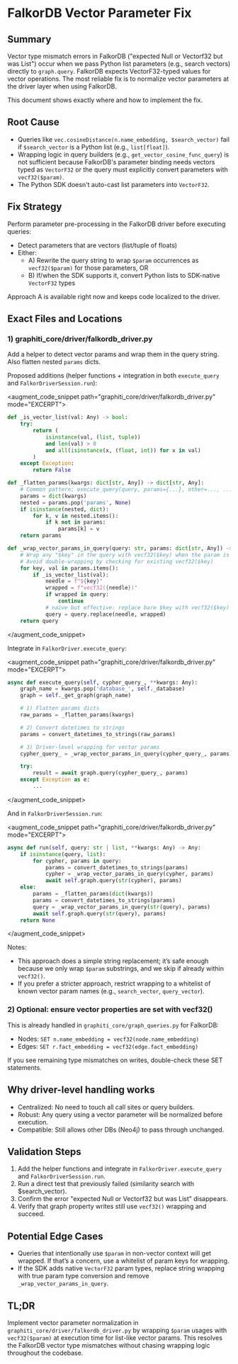# FalkorDB Vector Parameter Fix

## Summary
Vector type mismatch errors in FalkorDB ("expected Null or Vectorf32 but was List") occur when we pass Python list parameters (e.g., search vectors) directly to `graph.query`. FalkorDB expects VectorF32-typed values for vector operations. The most reliable fix is to normalize vector parameters at the driver layer when using FalkorDB.

This document shows exactly where and how to implement the fix.

## Root Cause
- Queries like `vec.cosineDistance(n.name_embedding, $search_vector)` fail if `$search_vector` is a Python list (e.g., `list[float]`).
- Wrapping logic in query builders (e.g., `get_vector_cosine_func_query`) is not sufficient because FalkorDB's parameter binding needs vectors typed as `VectorF32` or the query must explicitly convert parameters with `vecf32($param)`.
- The Python SDK doesn't auto-cast list parameters into `VectorF32`.

## Fix Strategy
Perform parameter pre-processing in the FalkorDB driver before executing queries:
- Detect parameters that are vectors (list/tuple of floats)
- Either:
  - A) Rewrite the query string to wrap `$param` occurrences as `vecf32($param)` for those parameters, OR
  - B) If/when the SDK supports it, convert Python lists to SDK-native `VectorF32` types

Approach A is available right now and keeps code localized to the driver.

## Exact Files and Locations

### 1) graphiti_core/driver/falkordb_driver.py
Add a helper to detect vector params and wrap them in the query string. Also flatten nested `params` dicts.

Proposed additions (helper functions + integration in both `execute_query` and `FalkorDriverSession.run`):

<augment_code_snippet path="graphiti_core/driver/falkordb_driver.py" mode="EXCERPT">
````python
def _is_vector_list(val: Any) -> bool:
    try:
        return (
            isinstance(val, (list, tuple))
            and len(val) > 0
            and all(isinstance(x, (float, int)) for x in val)
        )
    except Exception:
        return False

def _flatten_params(kwargs: dict[str, Any]) -> dict[str, Any]:
    # Common pattern: execute_query(query, params={...}, other=..., ...)
    params = dict(kwargs)
    nested = params.pop('params', None)
    if isinstance(nested, dict):
        for k, v in nested.items():
            if k not in params:
                params[k] = v
    return params

def _wrap_vector_params_in_query(query: str, params: dict[str, Any]) -> str:
    # Wrap any "$key" in the query with vecf32($key) when the param is a vector-like list
    # Avoid double-wrapping by checking for existing vecf32($key)
    for key, val in params.items():
        if _is_vector_list(val):
            needle = f"${key}"
            wrapped = f"vecf32({needle})"
            if wrapped in query:
                continue
            # naive but effective: replace bare $key with vecf32($key)
            query = query.replace(needle, wrapped)
    return query
````
</augment_code_snippet>

Integrate in `FalkorDriver.execute_query`:

<augment_code_snippet path="graphiti_core/driver/falkordb_driver.py" mode="EXCERPT">
````python
async def execute_query(self, cypher_query_, **kwargs: Any):
    graph_name = kwargs.pop('database_', self._database)
    graph = self._get_graph(graph_name)

    # 1) Flatten params dicts
    raw_params = _flatten_params(kwargs)

    # 2) Convert datetimes to strings
    params = convert_datetimes_to_strings(raw_params)

    # 3) Driver-level wrapping for vector params
    cypher_query_ = _wrap_vector_params_in_query(cypher_query_, params)

    try:
        result = await graph.query(cypher_query_, params)
    except Exception as e:
        ...
````
</augment_code_snippet>

And in `FalkorDriverSession.run`:

<augment_code_snippet path="graphiti_core/driver/falkordb_driver.py" mode="EXCERPT">
````python
async def run(self, query: str | list, **kwargs: Any) -> Any:
    if isinstance(query, list):
        for cypher, params in query:
            params = convert_datetimes_to_strings(params)
            cypher = _wrap_vector_params_in_query(cypher, params)
            await self.graph.query(str(cypher), params)
    else:
        params = _flatten_params(dict(kwargs))
        params = convert_datetimes_to_strings(params)
        query = _wrap_vector_params_in_query(str(query), params)
        await self.graph.query(str(query), params)
    return None
````
</augment_code_snippet>

Notes:
- This approach does a simple string replacement; it’s safe enough because we only wrap `$param` substrings, and we skip if already within `vecf32()`.
- If you prefer a stricter approach, restrict wrapping to a whitelist of known vector param names (e.g., `search_vector`, `query_vector`).

### 2) Optional: ensure vector properties are set with vecf32()
This is already handled in `graphiti_core/graph_queries.py` for FalkorDB:
- Nodes: `SET n.name_embedding = vecf32(node.name_embedding)`
- Edges: `SET r.fact_embedding = vecf32(edge.fact_embedding)`

If you see remaining type mismatches on writes, double-check these SET statements.

## Why driver-level handling works
- Centralized: No need to touch all call sites or query builders.
- Robust: Any query using a vector parameter will be normalized before execution.
- Compatible: Still allows other DBs (Neo4j) to pass through unchanged.

## Validation Steps
1. Add the helper functions and integrate in `FalkorDriver.execute_query` and `FalkorDriverSession.run`.
2. Run a direct test that previously failed (similarity search with $search_vector).
3. Confirm the error "expected Null or Vectorf32 but was List" disappears.
4. Verify that graph property writes still use `vecf32()` wrapping and succeed.

## Potential Edge Cases
- Queries that intentionally use `$param` in non-vector context will get wrapped. If that’s a concern, use a whitelist of param keys for wrapping.
- If the SDK adds native `VectorF32` param types, replace string wrapping with true param type conversion and remove `_wrap_vector_params_in_query`.

## TL;DR
Implement vector parameter normalization in `graphiti_core/driver/falkordb_driver.py` by wrapping `$param` usages with `vecf32($param)` at execution time for list-like vector params. This resolves the FalkorDB vector type mismatches without chasing wrapping logic throughout the codebase.
